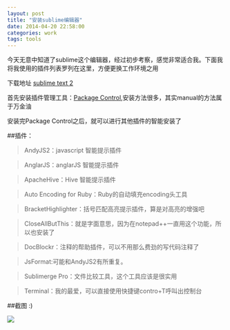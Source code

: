 ```yaml
---
layout: post
title: "安装sublime编辑器"
date: 2014-04-20 22:58:00
categories: work
tags: tools
---
```


今天无意中知道了sublime这个编辑器，经过初步考察，感觉非常适合我。下面我将我使用的插件列表罗列在这里，方便更换工作环境之用

下载地址 [sublime text 2][1]

首先安装插件管理工具：[Package Control][2],安装方法很多，其实manual的方法属于万金油

安装完Package Control之后，就可以进行其他插件的智能安装了

##插件：
>AndyJS2：javascript 智能提示插件

>AnglarJS：anglarJS 智能提示插件

>ApacheHive：Hive 智能提示插件

>Auto Encoding for Ruby：Ruby的自动填充encoding头工具

>BracketHighlighter：括号匹配高亮提示插件，算是对高亮的增强吧

>CloseAllButThis：就是字面意思，因为在notepad++一直用这个功能，所以也安装了

>DocBlockr：注释的帮助插件，可以不用那么费劲的写代码注释了

>JsFormat:可能和AndyJS2有所重复。

>Sublimerge Pro：文件比较工具，这个工具应该是很实用

>Terminal：我的最爱，可以直接使用快捷键contro+T呼叫出控制台

##截图 :)

<img class="img-responsive img-thumbnail" src="{{ site.url }}/images/sublime.png">


  [1]: http://www.sublimetext.com/2
  [2]: https://sublime.wbond.net/installation